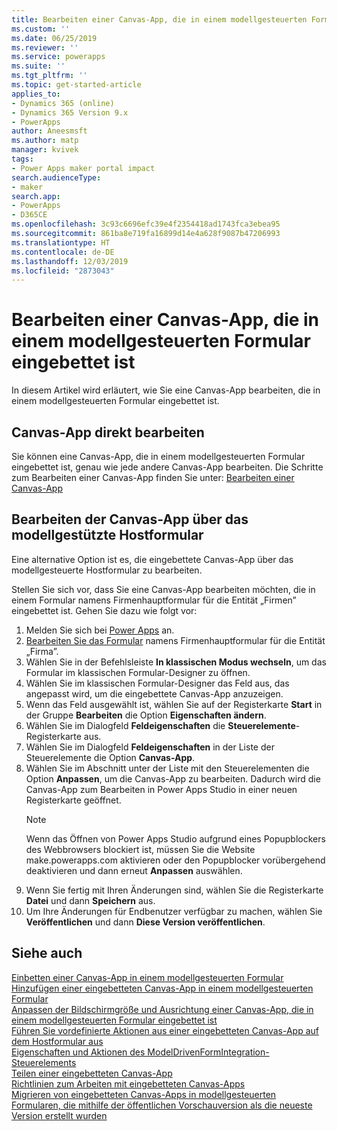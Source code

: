 ```yaml
---
title: Bearbeiten einer Canvas-App, die in einem modellgesteuerten Formular eingebettet ist | MicrosoftDocs
ms.custom: ''
ms.date: 06/25/2019
ms.reviewer: ''
ms.service: powerapps
ms.suite: ''
ms.tgt_pltfrm: ''
ms.topic: get-started-article
applies_to:
- Dynamics 365 (online)
- Dynamics 365 Version 9.x
- PowerApps
author: Aneesmsft
ms.author: matp
manager: kvivek
tags:
- Power Apps maker portal impact
search.audienceType:
- maker
search.app:
- PowerApps
- D365CE
ms.openlocfilehash: 3c93c6696efc39e4f2354418ad1743fca3ebea95
ms.sourcegitcommit: 861ba8e719fa16899d14e4a628f9087b47206993
ms.translationtype: HT
ms.contentlocale: de-DE
ms.lasthandoff: 12/03/2019
ms.locfileid: "2873043"
---
```

# <a name="edit-a-canvas-app-embedded-on-a-model-driven-form"></a>Bearbeiten einer Canvas-App, die in einem modellgesteuerten Formular eingebettet ist
In diesem Artikel wird erläutert, wie Sie eine Canvas-App bearbeiten, die in einem modellgesteuerten Formular eingebettet ist.

## <a name="edit-the-canvas-app-directly"></a>Canvas-App direkt bearbeiten
Sie können eine Canvas-App, die in einem modellgesteuerten Formular eingebettet ist, genau wie jede andere Canvas-App bearbeiten. Die Schritte zum Bearbeiten einer Canvas-App finden Sie unter: [Bearbeiten einer Canvas-App](../canvas-apps/edit-app.md)

## <a name="edit-the-canvas-app-via-the-host-model-driven-form"></a>Bearbeiten der Canvas-App über das modellgestützte Hostformular
Eine alternative Option ist es, die eingebettete Canvas-App über das modellgesteuerte Hostformular zu bearbeiten.

Stellen Sie sich vor, dass Sie eine Canvas-App bearbeiten möchten, die in einem Formular namens Firmenhauptformular für die Entität „Firmen” eingebettet ist. Gehen Sie dazu wie folgt vor: 

1.  Melden Sie sich bei [Power Apps](https://make.powerapps.com/?utm_source=padocs&utm_medium=linkinadoc&utm_campaign=referralsfromdoc) an.
2.  [Bearbeiten Sie das Formular](create-and-edit-forms.md) namens Firmenhauptformular für die Entität „Firma”. 
3.  Wählen Sie in der Befehlsleiste **In klassischen Modus wechseln**, um das Formular im klassischen Formular-Designer zu öffnen.
4.  Wählen Sie im klassischen Formular-Designer das Feld aus, das angepasst wird, um die eingebettete Canvas-App anzuzeigen.
5.  Wenn das Feld ausgewählt ist, wählen Sie auf der Registerkarte **Start** in der Gruppe **Bearbeiten** die Option **Eigenschaften ändern**.
6.  Wählen Sie im Dialogfeld **Feldeigenschaften** die **Steuerelemente**-Registerkarte aus.
7.  Wählen Sie im Dialogfeld **Feldeigenschaften** in der Liste der Steuerelemente die Option **Canvas-App**.
8.  Wählen Sie im Abschnitt unter der Liste mit den Steuerelementen die Option **Anpassen**, um die Canvas-App zu bearbeiten. Dadurch wird die Canvas-App zum Bearbeiten in Power Apps Studio in einer neuen Registerkarte geöffnet.
       > [!NOTE]
       > Wenn das Öffnen von Power Apps Studio aufgrund eines Popupblockers des Webbrowsers blockiert ist, müssen Sie die Website make.powerapps.com aktivieren oder den Popupblocker vorübergehend deaktivieren und dann erneut **Anpassen** auswählen.
9. Wenn Sie fertig mit Ihren Änderungen sind, wählen Sie die Registerkarte **Datei** und dann **Speichern** aus.
10. Um Ihre Änderungen für Endbenutzer verfügbar zu machen, wählen Sie **Veröffentlichen** und dann **Diese Version veröffentlichen**.

## <a name="see-also"></a>Siehe auch
[Einbetten einer Canvas-App in einem modellgesteuerten Formular](embed-canvas-app-in-form.md) <br />
[Hinzufügen einer eingebetteten Canvas-App in einem modellgesteuerten Formular](embedded-canvas-app-add-classic-designer.md) <br />
[Anpassen der Bildschirmgröße und Ausrichtung einer Canvas-App, die in einem modellgesteuerten Formular eingebettet ist](embedded-canvas-app-customize-screen.md) <br />
[Führen Sie vordefinierte Aktionen aus einer eingebetteten Canvas-App auf dem Hostformular aus](embedded-canvas-app-actions.md) <br />
[Eigenschaften und Aktionen des ModelDrivenFormIntegration-Steuerelements](embedded-canvas-app-properties-actions.md) <br />
[Teilen einer eingebetteten Canvas-App](share-embedded-canvas-app.md) <br />
[Richtlinien zum Arbeiten mit eingebetteten Canvas-Apps](embedded-canvas-app-guidelines.md) <br />
[Migrieren von eingebetteten Canvas-Apps in modellgesteuerten Formularen, die mithilfe der öffentlichen Vorschauversion als die neueste Version erstellt wurden](embedded-canvas-app-migrate-from-preview.md) <br />
